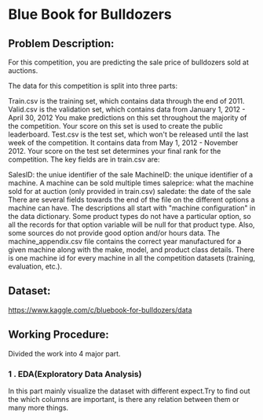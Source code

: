 # Blue Book for Bulldozers

## Problem Description:

For this competition, you are predicting the sale price of bulldozers sold at auctions.

The data for this competition is split into three parts:

Train.csv is the training set, which contains data through the end of 2011.
Valid.csv is the validation set, which contains data from January 1, 2012 - April 30, 2012 You make predictions on this set throughout the majority of the competition. Your score on this set is used to create the public leaderboard.
Test.csv is the test set, which won't be released until the last week of the competition. It contains data from May 1, 2012 - November 2012. Your score on the test set determines your final rank for the competition.
The key fields are in train.csv are:

SalesID: the uniue identifier of the sale
MachineID: the unique identifier of a machine.  A machine can be sold multiple times
saleprice: what the machine sold for at auction (only provided in train.csv)
saledate: the date of the sale
There are several fields towards the end of the file on the different options a machine can have.  The descriptions all start with "machine configuration" in the data dictionary.  Some product types do not have a particular option, so all the records for that option variable will be null for that product type.  Also, some sources do not provide good option and/or hours data.
The machine_appendix.csv file contains the correct year manufactured for a given machine along with the make, model, and product class details. There is one machine id for every machine in all the competition datasets (training, evaluation, etc.).



## Dataset:

https://www.kaggle.com/c/bluebook-for-bulldozers/data



## Working Procedure:

Divided the work into 4 major part.

### 1 . EDA(Exploratory Data Analysis)

In this part mainly visualize the dataset with different expect.Try to find out the which columns are important, is there any relation between them or many more things.

## 

